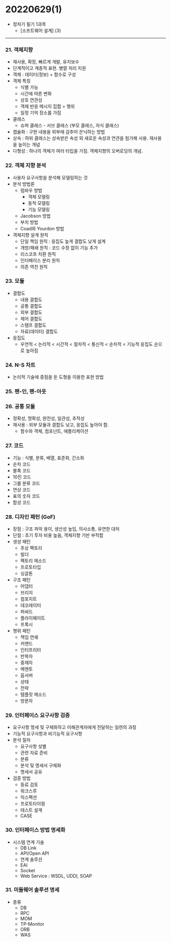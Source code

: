 # 20220629(1)

- 정처기 필기 1과목
    - [소프트웨어 설계] (3)
    

---

### 21. 객체지향

- 재사용, 확장, 빠르게 개발, 유지보수
- 단계적이고 계층적 표현. 병렬 처리 지원
- 객체 : 데이터(정보) + 함수로 구성
- 객체 특징
    - 식별 가능
    - 시간에 따른 변화
    - 상호 연관성
    - 객체 반응 메시지 집합 = 행위
    - 일정 기억 장소를 가짐
- 클래스
    - 슈퍼 클래스 - 서브 클래스 (부모 클래스, 자식 클래스)
- 캡슐화 : 구현 내용을 외부에 감추어 은닉하는 방법
- 상속 : 하위 클래스는 상속받은 속성 외 새로운 속성과 연관을 첨가해 사용. 재사용을 높이는 개념
- 다형성 : 하나의 객체가 여러 타입을 가짐. 객체지향의 오버로딩의 개념.

### 22. 객체 지향 분석

- 사용자 요구사항을 분석해 모델링하는 것
- 분석 방법론
    - 럼바우 방법
        - 객체 모델링
        - 동적 모델링
        - 기능 모델링
    - Jacobson 방법
    - 부치 방법
    - Coad와 Yourdon 방법
- 객체지향 설계 원칙
    - 단일 책임 원칙 : 응집도 높게 결합도 낮게 설계
    - 개방/패쇄 원칙 : 코드 수정 없이 기능 추가
    - 리스코프 치환 원칙
    - 인터페이스 분리 원칙
    - 의존 역전 원칙

### 23. 모듈

- 결합도
    - 내용 결합도
    - 공통 결합도
    - 외부 결합도
    - 제어 결합도
    - 스탬프 결합도
    - 자료(데이터) 결합도
- 응집도
    - 우연적 < 논리적 < 시간적 < 절차적 < 통신적 < 순차적 < 기능적 응집도 순으로 높아짐
    

### 24. N-S 차트

- 논리적 기술에 중점을 둔 도형을 이용한 표현 방법

### 25. 팬-인, 팬-아웃

### 26. 공통 모듈

- 정확성, 명확성, 완전성, 일관성, 추적성
- 재사용 : 외부 모듈과 결합도 낮고, 응집도 높아야 함.
    - 함수와 객체, 컴포넌트, 애플리케이션
    

### 27. 코드

- 기능 : 식별, 분류, 배열, 표준화, 간소화
- 순차 코드
- 블록 코드
- 10진 코드
- 그룹 분류 코드
- 연상 코드
- 표의 숫자 코드
- 합성 코드

### 28. 디자인 패턴 (GoF)

- 장점 : 구조 파악 용이, 생산성 높임, 의사소통, 유연한 대처
- 단점 : 초기 투자 비용 높음, 객체지향 기반 부적합
- 생성 패턴
    - 추상 팩토리
    - 빌더
    - 팩토리 메소드
    - 프로토타입
    - 싱글톤
- 구조 패턴
    - 어댑터
    - 브리지
    - 컴포지트
    - 데코레이터
    - 퍼싸드
    - 플라이웨이트
    - 프록시
- 행위 패턴
    - 책임 연쇄
    - 커맨드
    - 인터프리터
    - 반복자
    - 중재자
    - 메멘토
    - 옵서버
    - 상태
    - 전략
    - 템플릿 메소드
    - 방문자
    

### 29. 인터페이스 요구사항 검증

- 요구사항 명세 및 구체화하고 이해관계자에게 전달하는 일련의 과정
- 기능적 요구사항과 비기능적 요구사항
- 분석 절차
    - 요구사항 섲별
    - 관련 자료 준비
    - 분류
    - 분석 및 명세서 구체화
    - 명세서 공유
- 검증 방법
    - 동료 검토
    - 워크스루
    - 익스펙션
    - 프로토타이핑
    - 테스트 설계
    - CASE

### 30. 인터페이스 방법 명세화

- 시스템 연계 기술
    - DB Link
    - API/Open API
    - 연계 솔루션
    - EAI
    - Socket
    - Web Service : WSDL, UDDI, SOAP
    

### 31. 미들웨어 솔루션 명세

- 종류
    - DB
    - RPC
    - MOM
    - TP-Monitor
    - ORB
    - WAS